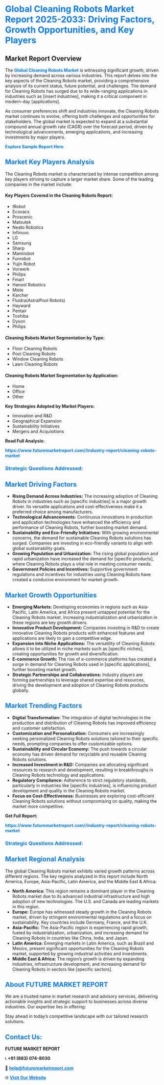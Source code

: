 <h1 style="color: #007BFF;">Global Cleaning Robots Market Report 2025-2033: Driving Factors, Growth Opportunities, and Key Players</h1>

<section id="overview">
<h2>Market Report Overview</h2>
<p>The <a href="https://www.futuremarketreport.com//industry-report/cleaning-robots-market" style="color: #007BFF; text-decoration: none;"><strong>Global Cleaning Robots Market</strong></a> is witnessing significant growth, driven by increasing demand across various industries. This report delves into the key aspects of the Cleaning Robots market, providing a comprehensive analysis of its current status, future potential, and challenges. The demand for Cleaning Robots has surged due to its wide-ranging applications in industries such as [insert industries], making it a critical component in modern-day [applications].</p>
<p>As consumer preferences shift and industries innovate, the Cleaning Robots market continues to evolve, offering both challenges and opportunities for stakeholders. The global market is expected to expand at a substantial compound annual growth rate (CAGR) over the forecast period, driven by technological advancements, emerging applications, and increasing investments by major players.</p>
</section>

<section id="overview">
<p><a href="https://www.futuremarketreport.com//request-sample/reportId=61138" style="color: #007BFF; text-decoration: none;"><strong>Explore Sample Report Here</strong></a></p>
</section>

<section id="key-players">
<h2 style="color: #007BFF;">Market Key Players Analysis</h2>
<p>The Cleaning Robots market is characterized by intense competition among key players striving to capture a larger market share. Some of the leading companies in the market include:</p>
<h4>Key Players Covered in the Cleaning Robots Report:</h4>
<ul><li>IRobot</li><li>Ecovacs</li><li>Proscenic</li><li>Matsutek</li><li>Neato Robotics</li><li>Infinuvo</li><li>LG</li><li>Samsung</li><li>Sharp</li><li>Mamirobot</li><li>Funrobot</li><li>Yujin Robot</li><li>Vorwerk</li><li>Philips</li><li>Fmart</li><li>Hanool Robotics</li><li>Miele</li><li>Karcher</li><li>Fluidra(AstralPool Robots)</li><li>Hayward</li><li>Pentair</li><li>Toshiba</li><li>Dyson</li><li>Philips</li></ul>
<h4>Cleaning Robots Market Segmentation by Type:</h4>
<ul><li>Floor Cleaning Robots</li><li>Pool Cleaning Robots</li><li>Window Cleaning Robots</li><li>Lawn Cleaning Robots</li></ul>

<h4>Cleaning Robots Market Segmentation by Application:</h4>
<ul><li>Home</li><li>Office</li><li>Other</li></ul>
<p><strong>Key Strategies Adopted by Market Players:</strong></p>
<ul>
<li>Innovation and R&D</li>
<li>Geographical Expansion</li>
<li>Sustainability Initiatives</li>
<li>Mergers and Acquisitions</li>
</ul>
</section>

<section>
<p><strong>Read Full Analysis: </strong></p><a href="https://www.futuremarketreport.com//industry-report/cleaning-robots-market" style="color: #007BFF; text-decoration: none;"><strong>https://www.futuremarketreport.com//industry-report/cleaning-robots-market</strong></a>
<h3 style="color: #007BFF;">Strategic Questions Addressed:</h3>
</section>

<section id="driving-factors">
<h2 style="color: #007BFF;">Market Driving Factors</h2>
<ul>
<li><strong>Rising Demand Across Industries:</strong> The increasing adoption of Cleaning Robots in industries such as [specific industries] is a major growth driver. Its versatile applications and cost-effectiveness make it a preferred choice among manufacturers.</li>
<li><strong>Technological Advancements:</strong> Continuous innovations in production and application technologies have enhanced the efficiency and performance of Cleaning Robots, further boosting market demand.</li>
<li><strong>Sustainability and Eco-Friendly Initiatives:</strong> With growing environmental concerns, the demand for sustainable Cleaning Robots solutions has surged. Companies are investing in eco-friendly variants to align with global sustainability goals.</li>
<li><strong>Growing Population and Urbanization:</strong> The rising global population and rapid urbanization have increased the demand for [specific products], where Cleaning Robots plays a vital role in meeting consumer needs.</li>
<li><strong>Government Policies and Incentives:</strong> Supportive government regulations and incentives for industries using Cleaning Robots have created a conducive environment for market growth.</li>
</ul>
</section>

<section id="growth-opportunities">
<h2 style="color: #007BFF;">Market Growth Opportunities</h2>
<ul>
<li><strong>Emerging Markets:</strong> Developing economies in regions such as Asia-Pacific, Latin America, and Africa present untapped potential for the Cleaning Robots market. Increasing industrialization and urbanization in these regions are key growth drivers.</li>
<li><strong>Innovative Product Development:</strong> Companies investing in R&D to create innovative Cleaning Robots products with enhanced features and applications are likely to gain a competitive edge.</li>
<li><strong>Expansion into Niche Applications:</strong> The versatility of Cleaning Robots allows it to be utilized in niche markets such as [specific niches], creating opportunities for growth and diversification.</li>
<li><strong>E-commerce Growth:</strong> The rise of e-commerce platforms has created a surge in demand for Cleaning Robots used in [specific applications], further boosting market growth.</li>
<li><strong>Strategic Partnerships and Collaborations:</strong> Industry players are forming partnerships to leverage shared expertise and resources, driving the development and adoption of Cleaning Robots products globally.</li>
</ul>
</section>

<section id="trending-factors">
<h2 style="color: #007BFF;">Market Trending Factors</h2>
<ul>
<li><strong>Digital Transformation:</strong> The integration of digital technologies in the production and distribution of Cleaning Robots has improved efficiency and customer satisfaction.</li>
<li><strong>Customization and Personalization:</strong> Consumers are increasingly seeking personalized Cleaning Robots solutions tailored to their specific needs, prompting companies to offer customizable options.</li>
<li><strong>Sustainability and Circular Economy:</strong> The push towards a circular economy has driven demand for recyclable and reusable Cleaning Robots solutions.</li>
<li><strong>Increased Investment in R&D:</strong> Companies are allocating significant resources to research and development, resulting in breakthroughs in Cleaning Robots technology and applications.</li>
<li><strong>Regulatory Compliance:</strong> Adherence to strict regulatory standards, particularly in industries like [specific industries], is influencing product development and quality in the Cleaning Robots market.</li>
<li><strong>Focus on Cost-Effectiveness:</strong> Businesses are exploring cost-efficient Cleaning Robots solutions without compromising on quality, making the market more competitive.</li>
</ul>
</section>

<section>
<p><strong>Get Full Report: </strong></p><a href="https://www.futuremarketreport.com//industry-report/cleaning-robots-market" style="color: #007BFF; text-decoration: none;"><strong>https://www.futuremarketreport.com//industry-report/cleaning-robots-market</strong></a>
<h3 style="color: #007BFF;">Strategic Questions Addressed:</h3>
</section>


<section id="regional-analysis">
<h2 style="color: #007BFF;">Market Regional Analysis</h2>
<p>The global Cleaning Robots market exhibits varied growth patterns across different regions. The key regions analyzed in this report include North America, Europe, Asia-Pacific, Latin America, and the Middle East & Africa:</p>
<ul>
<li><strong>North America:</strong> This region remains a dominant player in the Cleaning Robots market due to its advanced industrial infrastructure and high adoption of new technologies. The U.S. and Canada are leading markets in this region.</li>
<li><strong>Europe:</strong> Europe has witnessed steady growth in the Cleaning Robots market, driven by stringent environmental regulations and a focus on sustainability. Key countries include Germany, France, and the U.K.</li>
<li><strong>Asia-Pacific:</strong> The Asia-Pacific region is experiencing rapid growth, fueled by industrialization, urbanization, and increasing demand for Cleaning Robots in countries like China, India, and Japan.</li>
<li><strong>Latin America:</strong> Emerging markets in Latin America, such as Brazil and Mexico, present significant opportunities for the Cleaning Robots market, supported by growing industrial activities and investments.</li>
<li><strong>Middle East & Africa:</strong> The region’s growth is driven by expanding industries, infrastructure development, and increasing demand for Cleaning Robots in sectors like [specific sectors].</li>
</ul>
</section>

<footer>
<h2 style="color: #007BFF;">About FUTURE MARKET REPORT</h2>
<p>We are a trusted name in market research and advisory services, delivering actionable insights and strategic support to businesses across diverse industries. Our expertise lies in offering:</p>

<p>Stay ahead in today’s competitive landscape with our tailored research solutions.</p>

<h2 style="color: #007BFF;">Contact Us:</h2>
<p><strong>FUTURE MARKET REPORT</strong></p>
<p>📞 <strong>+91 (883) 074-8030</strong></p>
<p>📧 <strong><a href="mailto:help@futuremarketreport.com" style="color: #007BFF;">help@futuremarketreport.com</a></strong></p>
<p>🌐 <strong><a href="https://www.futuremarketreport.com/" style="color: #007BFF;">Visit Our Website</a></strong></p>
</footer>